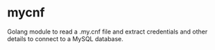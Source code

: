 # mycnf
Golang module to read a .my.cnf file and extract credentials and other details to connect to a MySQL database.
